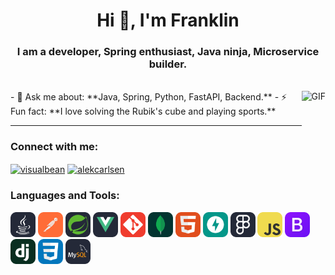 <h1 align="center">Hi 👋, I'm Franklin</h1>
<h3 align="center">I am a developer, Spring enthusiast, Java ninja, Microservice builder.</h3>
</br>
<img align="right" alt="GIF" height="160px" src="https://media4.giphy.com/media/v1.Y2lkPTc5MGI3NjExaDN0a2E1M21hOGtzbnBqZmNsa3NiaHU2MnlwaDZ6bjJtams5MGN4ZCZlcD12MV9pbnRlcm5hbF9naWZfYnlfaWQmY3Q9Zw/3CJjyy63fqY7rKIDDB/giphy.gif"/>
- 💬 Ask me about: **Java, Spring, Python, FastAPI, Backend.**
- ⚡ Fun fact: **I love solving the Rubik's cube and playing sports.**

---


<p align="left">
<h3 align="left">Connect with me:</h3>
<a href="www.linkedin.com/in/franklin-castañeda-8264a4349" target="blank"><img align="center" src="https://cdn-icons-png.flaticon.com/512/3097/3097011.png" alt="visualbean" height="30" width="30" /></a>
<a href="www.linkedin.com/in/franklin-castañeda-8264a4349" target="blank"><img align="center" src="https://cdn.jsdelivr.net/npm/simple-icons@3.0.1/icons/linkedin.svg" alt="alekcarlsen" height="30" width="40" /></a>
</p>

<h3 align="left">Languages and Tools:</h3>
<p align="left">  
<img src="https://github.com/tandpfun/skill-icons/blob/main/icons/Java-Dark.svg" alt="Java" width="40" height="40"/> 
<img src="https://github.com/tandpfun/skill-icons/blob/main/icons/Postman.svg" alt="Postman" width="40" height="40"/> 
<img src="https://github.com/tandpfun/skill-icons/blob/main/icons/Spring-Dark.svg" alt="Spring" width="40" height="40"/> 
<img src="https://github.com/tandpfun/skill-icons/blob/main/icons/VueJS-Dark.svg" alt="Vue" width="40" height="40"/> 
<img src="https://github.com/tandpfun/skill-icons/blob/main/icons/Git.svg" alt="Git" width="40" height="40"/> 
<img src="https://github.com/tandpfun/skill-icons/blob/main/icons/MongoDB.svg" alt="Mongo" width="40" height="40"/> 
<img src="https://github.com/tandpfun/skill-icons/blob/main/icons/HTML.svg" alt="HTML" width="40" height="40"/> 
<img src="https://github.com/tandpfun/skill-icons/blob/main/icons/FastAPI.svg" alt="FastAPI" width="40" height="40"/> 
<img src="https://github.com/tandpfun/skill-icons/blob/main/icons/Figma-Dark.svg" alt="Figma" width="40" height="40"/> 
<img src="https://github.com/tandpfun/skill-icons/blob/main/icons/JavaScript.svg" alt="JS" width="40" height="40"/> 
<img src="https://github.com/tandpfun/skill-icons/blob/main/icons/Bootstrap.svg" alt="Bootstrap" width="40" height="40"/> 
<img src="https://github.com/tandpfun/skill-icons/blob/main/icons/Django.svg" alt="Django" width="40" height="40"/> 
<img src="https://github.com/tandpfun/skill-icons/blob/main/icons/CSS.svg" alt="CSS" width="40" height="40"/> 
<img src="https://github.com/tandpfun/skill-icons/blob/main/icons/MySQL-Dark.svg" alt="MYSQL" width="40" height="40"/> 
</p>
